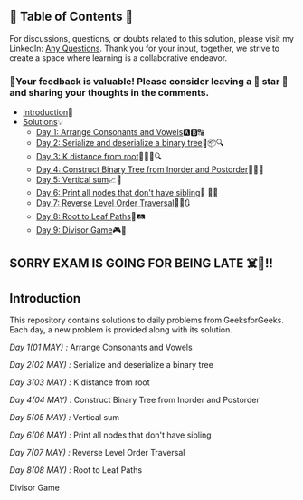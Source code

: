 ## 📜 Table of Contents 📜

For discussions, questions, or doubts related to this solution, please visit my LinkedIn: [Any Questions](https://www.linkedin.com/in/het-patel-8b110525a/). Thank you for your input, together, we strive to create a space where learning is a collaborative endeavor.

### 🔮Your feedback is valuable! Please consider leaving a 🌟 star 🌟 and sharing your thoughts in the comments.
- [Introduction](https://github.com/Hunterdii/GeeksforGeeks-POTD/blob/main/README.md)📝
- [Solutions](https://github.com/Hunterdii/GeeksforGeeks-POTD/tree/main/May%202024%20GFG%20SOLUTION)💡
  - [Day 1: Arrange Consonants and Vowels](https://github.com/Hunterdii/GeeksforGeeks-POTD/blob/main/May%202024%20GFG%20SOLUTION/01(May)%20Arrange%20Consonants%20and%20Vowels.md)🅰️🅱️🔠
  - [Day 2: Serialize and deserialize a binary tree](https://github.com/Hunterdii/GeeksforGeeks-POTD/blob/main/May%202024%20GFG%20SOLUTION/02(May)%20Serialize%20and%20deserialize%20a%20binary%20tree.md)🌳📦🔍
  - [Day 3: K distance from root](https://github.com/Hunterdii/GeeksforGeeks-POTD/blob/main/May%202024%20GFG%20SOLUTION/03(May)%20K%20distance%20from%20root.md)🌳🏃‍♂️🔍
  - [Day 4: Construct Binary Tree from Inorder and Postorder](https://github.com/Hunterdii/GeeksforGeeks-POTD/blob/main/May%202024%20GFG%20SOLUTION/04(May)%20Construct%20Binary%20Tree%20from%20Inorder%20and%20Postorder.md)🧱🔢🌳
  - [Day 5: Vertical sum](https://github.com/Hunterdii/GeeksforGeeks-POTD/blob/main/May%202024%20GFG%20SOLUTION/05(May)%20Vertical%20sum.md)📈🧮
  - [Day 6: Print all nodes that don't have sibling](https://github.com/Hunterdii/GeeksforGeeks-POTD/blob/main/May%202024%20GFG%20SOLUTION/06(May)%20Print%20all%20nodes%20that%20don't%20have%20sibling.md)🌿 👥🚫
  - [Day 7: Reverse Level Order Traversal](https://github.com/Hunterdii/GeeksforGeeks-POTD/blob/main/May%202024%20GFG%20SOLUTION/07(May)%20Reverse%20Level%20Order%20Traversal.md)🕵️‍♂️🔃
  - [Day 8: Root to Leaf Paths](https://github.com/Hunterdii/GeeksforGeeks-POTD/blob/main/May%202024%20GFG%20SOLUTION/08(May)%20Root%20to%20Leaf%20Paths.md)🍃🛤️
  - [Day 9: Divisor Game](https://github.com/Hunterdii/GeeksforGeeks-POTD/blob/main/May%202024%20GFG%20SOLUTION/09(May)%20Divisor%20Game.md)🎮👾
## SORRY EXAM IS GOING FOR BEING LATE ☠️🥺!!
## Introduction

This repository contains solutions to daily problems from GeeksforGeeks. Each day, a new problem is provided along with its solution.

*Day 1(01 MAY) :* Arrange Consonants and Vowels

*Day 2(02 MAY) :* Serialize and deserialize a binary tree

*Day 3(03 MAY) :* K distance from root

*Day 4(04 MAY) :* Construct Binary Tree from Inorder and Postorder

*Day 5(05 MAY) :* Vertical sum

*Day 6(06 MAY) :* Print all nodes that don't have sibling

*Day 7(07 MAY) :* Reverse Level Order Traversal

*Day 8(08 MAY) :* Root to Leaf Paths

Divisor Game
